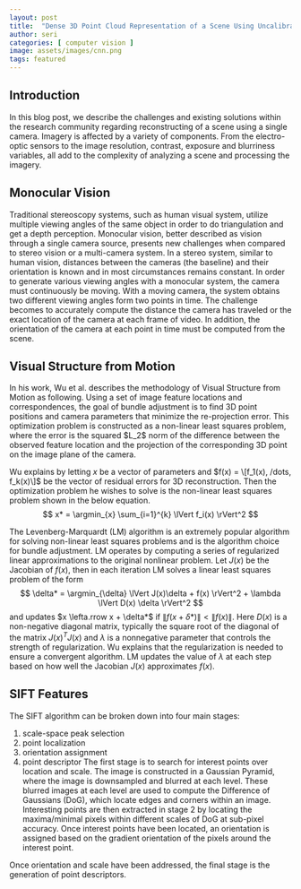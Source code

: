 ```yaml
---
layout: post
title:  "Dense 3D Point Cloud Representation of a Scene Using Uncalibrated Monocular Vision"
author: seri
categories: [ computer vision ]
image: assets/images/cnn.png
tags: featured
---
```

 
<h2> Introduction </h2>
In this blog post, we describe the challenges and existing solutions within the research community regarding reconstructing of a scene using a single camera. Imagery is affected by a variety of components. From the electro-optic sensors to the image resolution, contrast, exposure and blurriness variables, all add to the complexity of analyzing a scene and processing the imagery. 

<h2> Monocular Vision </h2>
Traditional stereoscopy systems, such as human visual system, utilize multiple viewing angles of the same object in order to do triangulation and get a depth perception. Monocular vision, better described as vision through a single camera source, presents new challenges when compared to stereo vision or a multi-camera system. In a stereo system, similar to human vision, distances between the cameras (the baseline) and their orientation is known and in most circumstances remains constant. In order to generate various viewing angles with a monocular system, the camera must continuously be moving. With a moving camera, the system obtains two different viewing angles form two points in time. The challenge becomes to accurately compute the distance the camera has traveled or the exact location of the camera at each frame of video. In addition, the orientation of the camera at each point in time must be computed from the scene. 

<h2> Visual Structure from Motion </h2>
In his work, Wu et al. describes the methodology of Visual Structure from Motion as following. Using a set of image feature locations and correspondences, the goal of bundle adjustment is to find 3D point positions and camera parameters that minimize the re-projection error. This optimization problem is constructed as a non-linear least squares problem, where the error is the squared $L_2$ norm of the difference between the observed feature location and the projection of the corresponding 3D point on the image plane of the camera.

Wu explains by letting $x$ be a vector of parameters and $f(x) = \[f_1(x), /dots, f_k(x)\]$ be the vector of residual errors for 3D reconstruction. Then the optimization problem he wishes to solve is the non-linear least squares problem shown in the below equation.
$$
x* = \argmin_{x} \sum_{i=1}^{k} \lVert f_i(x) \rVert^2
$$

The Levenberg-Marquardt (LM) algorithm is an extremely popular algorithm for solving non-linear least squares problems and is the algorithm choice for bundle adjustment. LM operates by computing a series of regularized linear approximations to the original nonlinear problem. Let $J(x)$ be the Jacobian of $f(x)$, then in each iteration LM solves a linear least squares problem of the form
$$
\delta* = \argmin_{\delta} \lVert J(x)\delta + f(x) \rVert^2 + \lambda \lVert D(x) \delta \rVert^2
$$
and updates $x \lefta.rrow x + \delta*$ if $\lVert f(x+\delta*)\rVert < \lVert f(x) \rVert$. Here $D(x)$ is a non-negative diagonal matrix, typically the square root of the diagonal of the matrix $J(x)^TJ(x)$ and $\lambda$ is a nonnegative parameter that controls the strength of regularization. Wu explains that the regularization is needed to ensure a convergent algorithm. LM updates the value of $\lambda$ at each step based on how well the Jacobian $J(x)$ approximates $f(x)$.

<h2> SIFT Features </h2>

The SIFT algorithm can be broken down into four main stages: 
1. scale-space peak selection
2. point localization
3. orientation assignment
4. point descriptor
The first stage is to search for interest points over location and scale. The image is constructed in a Gaussian Pyramid, where the image is downsampled and blurred at each level. These blurred images at each level are used to compute the Difference of Gaussians (DoG), which locate edges and corners within an image. Interesting points are then extracted in stage 2 by locating the maxima/minimal pixels within different scales of DoG at sub-pixel accuracy. Once interest points have been located, an orientation is assigned based on the gradient orientation of the pixels around the interest point. 

Once orientation and scale have been addressed, the final stage is the generation of point descriptors. 
